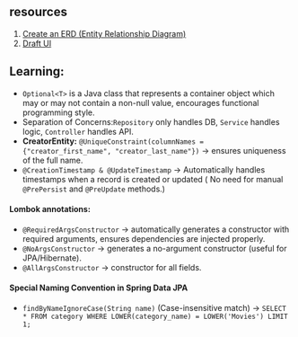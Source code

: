 ## resources

1. [Create an ERD (Entity Relationship Diagram)](https://dbdiagram.io/d/Rekollect-DB-67695f95d16109b4009714a1)
2. [Draft UI](https://excalidraw.com/#room=1da8aaa8d2251a05ebbb,VPmluEqwrbs6w_uSh7g3NA)

## Learning:

- ```Optional<T>``` is a Java class that represents a container object which may or may not contain a non-null value,
  encourages functional programming style.
- Separation of Concerns:```Repository``` only handles DB, ```Service``` handles logic, ```Controller``` handles API.
- **CreatorEntity:** ```@UniqueConstraint(columnNames = {"creator_first_name", "creator_last_name"})``` → ensures
  uniqueness of the full name.
- ```@CreationTimestamp & @UpdateTimestamp```  → Automatically handles timestamps when a record is created or updated (
  No need for manual ```@PrePersist``` and ```@PreUpdate``` methods.)



#### Lombok annotations:

- ```@RequiredArgsConstructor``` → automatically generates a constructor with required arguments, ensures dependencies
  are injected properly.
- ```@NoArgsConstructor``` → generates a no-argument constructor (useful for JPA/Hibernate).
- ```@AllArgsConstructor``` → constructor for all fields.

#### Special Naming Convention in Spring Data JPA

- ```findByNameIgnoreCase(String name)``` (Case-insensitive match) → ```SELECT * FROM category WHERE LOWER(category_name) = LOWER('Movies') LIMIT 1;```